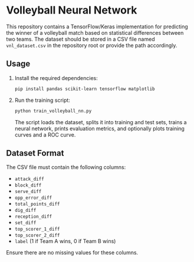 # Volleyball Neural Network

This repository contains a TensorFlow/Keras implementation for predicting the winner of a volleyball match based on statistical differences between two teams. The dataset should be stored in a CSV file named `vnl_dataset.csv` in the repository root or provide the path accordingly.

## Usage

1. Install the required dependencies:
   ```bash
   pip install pandas scikit-learn tensorflow matplotlib
   ```
2. Run the training script:
   ```bash
   python train_volleyball_nn.py
   ```
   The script loads the dataset, splits it into training and test sets, trains a neural network, prints evaluation metrics, and optionally plots training curves and a ROC curve.

## Dataset Format

The CSV file must contain the following columns:
- `attack_diff`
- `block_diff`
- `serve_diff`
- `opp_error_diff`
- `total_points_diff`
- `dig_diff`
- `reception_diff`
- `set_diff`
- `top_scorer_1_diff`
- `top_scorer_2_diff`
- `label` (1 if Team A wins, 0 if Team B wins)

Ensure there are no missing values for these columns.
